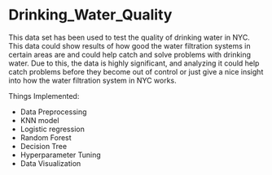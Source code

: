 # Drinking_Water_Quality

This data set has been used to test the quality of drinking water in NYC. This data could show
results of how good the water filtration systems in certain areas are and could help catch and
solve problems with drinking water. Due to this, the data is highly significant, and analyzing it
could help catch problems before they become out of control or just give a nice insight into how
the water filtration system in NYC works.

Things Implemented:

- Data Preprocessing
- KNN model
- Logistic regression
- Random Forest
- Decision Tree
- Hyperparameter Tuning
- Data Visualization
